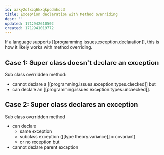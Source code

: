 ```yaml
---
id: aaky2ofxaq6kxqkpcdmhoc3
title: Exception declaration with Method overriding
desc: ''
updated: 1712942610502
created: 1712941019772
---
```


If a language supports [[programming.issues.exception.declaration]], this is how it likely works with method overriding.

## Case 1: Super class doesn't declare an exception

Sub class overridden method:

- cannot declare a [[programming.issues.exception.types.checked]] but
- can declare an [[programming.issues.exception.types.unchecked]].

## Case 2: Super class declares an exception

Sub class overridden method

- can declare
  - same exception
  - subclass exception ([[type theory.variance]] = covariant)
  - or no exception
  but
- cannot declare parent exception
